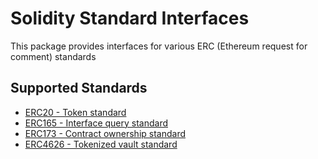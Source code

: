 # Solidity Standard Interfaces

This package provides interfaces for various ERC (Ethereum request for comment) standards

## Supported Standards

- [ERC20 - Token standard](https://eips.ethereum.org/EIPS/eip-20)
- [ERC165 - Interface query standard](https://eips.ethereum.org/EIPS/eip-165)
- [ERC173 - Contract ownership standard](https://eips.ethereum.org/EIPS/eip-173)
- [ERC4626 - Tokenized vault standard](https://eips.ethereum.org/EIPS/eip-4626)
